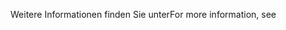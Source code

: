<span data-ttu-id="a22db-101">Weitere Informationen finden Sie unter</span><span class="sxs-lookup"><span data-stu-id="a22db-101">For more information, see</span></span>